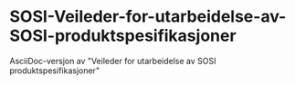 # SOSI-Veileder-for-utarbeidelse-av-SOSI-produktspesifikasjoner
AsciiDoc-versjon av "Veileder for utarbeidelse av SOSI produktspesifikasjoner"
